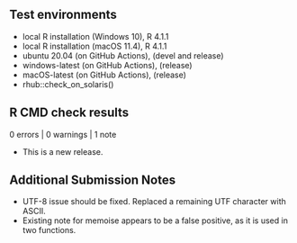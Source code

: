 ## Test environments
* local R installation (Windows 10), R 4.1.1
* local R installation (macOS 11.4), R 4.1.1
* ubuntu 20.04 (on GitHub Actions), (devel and release)
* windows-latest (on GitHub Actions), (release)
* macOS-latest (on GitHub Actions), (release)
* rhub::check_on_solaris()

## R CMD check results

0 errors | 0 warnings | 1 note

* This is a new release.

## Additional Submission Notes
* UTF-8 issue should be fixed. Replaced a remaining UTF character with ASCII.
* Existing note for memoise appears to be a false positive, as it is used in two functions.
